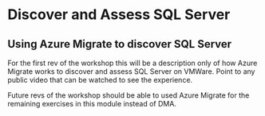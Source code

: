 # Discover and Assess SQL Server

## Using Azure Migrate to discover SQL Server

For the first rev of the workshop this will be a description only of how Azure Migrate works to discover and assess SQL Server on VMWare. Point to any public video that can be watched to see the experience.

Future revs of the workshop should be able to used Azure Migrate for the remaining exercises in this module instead of DMA.